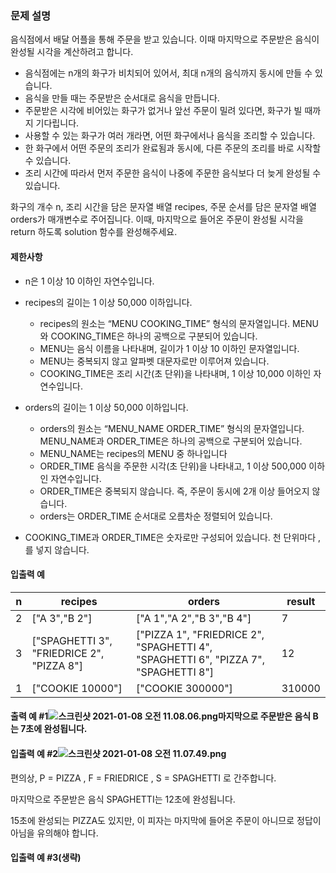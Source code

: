 ### 문제 설명

음식점에서 배달 어플을 통해 주문을 받고 있습니다. 이때 마지막으로 주문받은 음식이 완성될 시각을 계산하려고 합니다.

- 음식점에는 n개의 화구가 비치되어 있어서, 최대 n개의 음식까지 동시에 만들 수 있습니다.
- 음식을 만들 때는 주문받은 순서대로 음식을 만듭니다.
- 주문받은 시각에 비어있는 화구가 없거나 앞선 주문이 밀려 있다면, 화구가 빌 때까지 기다립니다.
- 사용할 수 있는 화구가 여러 개라면, 어떤 화구에서나 음식을 조리할 수 있습니다.
- 한 화구에서 어떤 주문의 조리가 완료됨과 동시에, 다른 주문의 조리를 바로 시작할 수 있습니다.
- 조리 시간에 따라서 먼저 주문한 음식이 나중에 주문한 음식보다 더 늦게 완성될 수 있습니다.

화구의 개수 n, 조리 시간을 담은 문자열 배열 recipes, 주문 순서를 담은 문자열 배열 orders가 매개변수로 주어집니다. 이때, 마지막으로 들어온 주문이 완성될 시각을 return 하도록 solution 함수를 완성해주세요.

#### 제한사항

- n은 1 이상 10 이하인 자연수입니다.
- recipes의 길이는 1 이상 50,000 이하입니다.
  - recipes의 원소는 “MENU COOKING_TIME” 형식의 문자열입니다. MENU와 COOKING_TIME은 하나의 공백으로 구분되어 있습니다.
  - MENU는 음식 이름을 나타내며, 길이가 1 이상 10 이하인 문자열입니다.
  - MENU는 중복되지 않고 알파벳 대문자로만 이루어져 있습니다.
  - COOKING_TIME은 조리 시간(초 단위)을 나타내며, 1 이상 10,000 이하인 자연수입니다.


- orders의 길이는 1 이상 50,000 이하입니다.
  - orders의 원소는 “MENU_NAME ORDER_TIME” 형식의 문자열입니다. MENU_NAME과 ORDER_TIME은 하나의 공백으로 구분되어 있습니다.
  - MENU_NAME는 recipes의 MENU 중 하나입니다
  - ORDER_TIME 음식을 주문한 시각(초 단위)을 나타내고, 1 이상 500,000 이하인 자연수입니다.
  - ORDER_TIME은 중복되지 않습니다. 즉, 주문이 동시에 2개 이상 들어오지 않습니다.
  - orders는 ORDER_TIME 순서대로 오름차순 정렬되어 있습니다.
- COOKING_TIME과 ORDER_TIME은 숫자로만 구성되어 있습니다. 천 단위마다 ,를 넣지 않습니다.

#### 입출력 예

| n    | recipes                                  | orders                                   | result |
| ---- | ---------------------------------------- | ---------------------------------------- | ------ |
| 2    | ["A 3","B 2"]                            | ["A 1","A 2","B 3","B 4"]                | 7      |
| 3    | ["SPAGHETTI 3", "FRIEDRICE 2", "PIZZA 8"] | ["PIZZA 1", "FRIEDRICE 2", "SPAGHETTI 4", "SPAGHETTI 6", "PIZZA 7", "SPAGHETTI 8"] | 12     |
| 1    | ["COOKIE 10000"]                         | ["COOKIE 300000"]                        | 310000 |



#### 출력 예 #1![스크린샷 2021-01-08 오전 11.08.06.png](https://lh4.googleusercontent.com/rFcvTWj06r72PHTYtBRiwDbFso1FosrbUJUulFpFSEC8T9-DQaY2D5ueNKQuES6uvz5yXlPyl7De2BZskaNB35HNocay_FZqxZyRc9AlxK--x59LI29pIQne35DqF3ZFZehciHVP)마지막으로 주문받은 음식 B는 7초에 완성됩니다.

#### 입출력 예 #2![스크린샷 2021-01-08 오전 11.07.49.png](https://lh6.googleusercontent.com/BnI7UdUsCRCtDcMCLhA10eszWYREZoEk2MbvPpAAPeVY6W0ake3pTijlPnbZCGabiVUSrtUAmToGzeGvi08zh001takAyOVtisE80YRpBDf83lgJSvpyu4m7JL4VM5SrxzEYGh5u)

편의상, P = PIZZA , F = FRIEDRICE , S = SPAGHETTI 로 간주합니다.

마지막으로 주문받은 음식 SPAGHETTI는 12초에 완성됩니다.

15초에 완성되는 PIZZA도 있지만, 이 피자는 마지막에 들어온 주문이 아니므로 정답이 아님을 유의해야 합니다.

#### 입출력 예 #3(생략)
